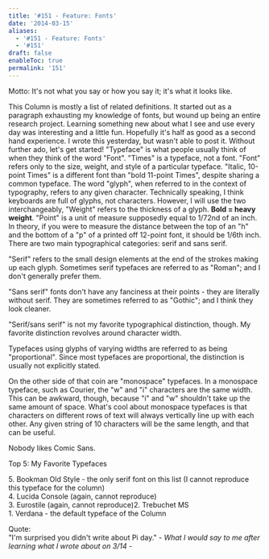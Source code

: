```yaml
---
title: '#151 - Feature: Fonts'
date: '2014-03-15'
aliases:
  - '#151 - Feature: Fonts'
  - '#151'
draft: false
enableToc: true
permalink: '151'
---
```


Motto: It's not what you say or how you say it; it's what it looks like.

  
This Column is mostly a list of related definitions. It started out as a paragraph exhausting my knowledge of fonts, but wound up being an entire research project. Learning something new about what I see and use every day was interesting and a little fun. Hopefully it's half as good as a second hand experience. I wrote this yesterday, but wasn't able to post it. Without further ado, let's get started! "Typeface" is what people usually think of when they think of the word "Font". "Times" is a typeface, not a font. "Font" refers only to the size, weight, and style of a particular typeface. "Italic, 10-point Times" is a different font than "bold 11-point Times", despite sharing a common typeface. The word "glyph", when referred to in the context of typography, refers to any given character. Technically speaking, I think keyboards are full of glyphs, not characters. However, I will use the two interchangeably, "Weight" refers to the thickness of a glyph. **Bold = heavy weight**. "Point" is a unit of measure supposedly equal to 1/72nd of an inch. In theory, if you were to measure the distance between the top of an "h" and the bottom of a "p" of a printed off 12-point font, it should be 1/6th inch. There are two main typographical categories: serif and sans serif.   

  
"Serif" refers to the small design elements at the end of the strokes making up each glyph. Sometimes serif typefaces are referred to as "Roman"; and I don't generally prefer them.  
  
"Sans serif" fonts don't have any fanciness at their points - they are literally without serif. They are sometimes referred to as "Gothic"; and I think they look cleaner.  
  
"Serif/sans serif" is not my favorite typographical distinction, though. My favorite distinction revolves around character width.  
  
Typefaces using glyphs of varying widths are referred to as being "proportional". Since most typefaces are proportional, the distinction is usually not explicitly stated.  
  
On the other side of that coin are "monospace" typefaces. In a monospace typeface, such as Courier, the "w" and "i" characters are the same width. This can be awkward, though, because "i" and "w" shouldn't take up the same amount of space. What's cool about monospace typefaces is that characters on different rows of text will always vertically line up with each other. Any given string of 10 characters will be the same length, and that can be useful.  
  
  
Nobody likes Comic Sans.

  
Top 5: My Favorite Typefaces

5\. Bookman Old Style - the only serif font on this list (I cannot reproduce this typeface for the column)  
4\. Lucida Console (again, cannot reproduce)  
3\. Eurostile (again, cannot reproduce)2\. Trebuchet MS  
1\. Verdana - the default typeface of the Column  
  
Quote:   
"I'm surprised you didn't write about Pi day." _\- What I would say to me after learning what I wrote about on 3/14 -_
